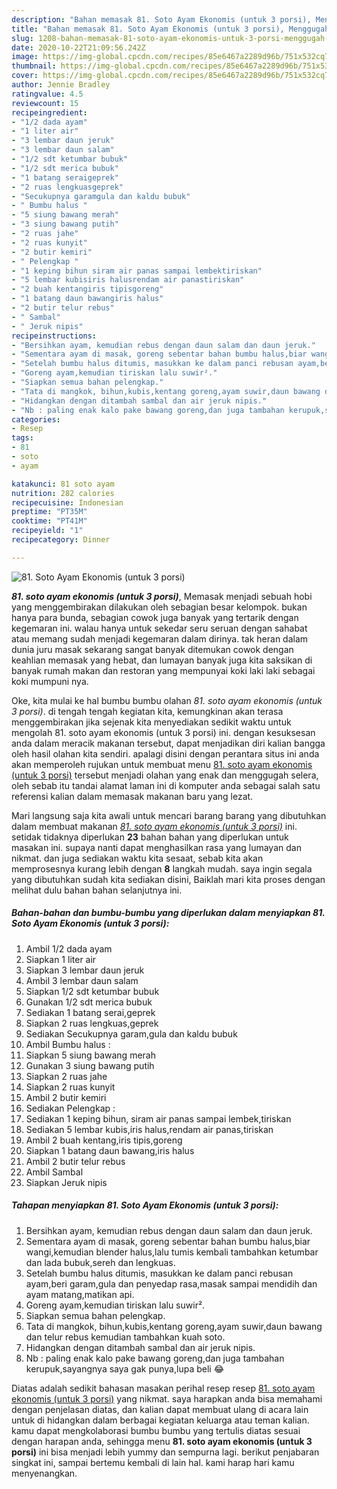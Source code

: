 ```yaml
---
description: "Bahan memasak 81. Soto Ayam Ekonomis (untuk 3 porsi), Menggugah Selera"
title: "Bahan memasak 81. Soto Ayam Ekonomis (untuk 3 porsi), Menggugah Selera"
slug: 1208-bahan-memasak-81-soto-ayam-ekonomis-untuk-3-porsi-menggugah-selera
date: 2020-10-22T21:09:56.242Z
image: https://img-global.cpcdn.com/recipes/85e6467a2289d96b/751x532cq70/81-soto-ayam-ekonomis-untuk-3-porsi-foto-resep-utama.jpg
thumbnail: https://img-global.cpcdn.com/recipes/85e6467a2289d96b/751x532cq70/81-soto-ayam-ekonomis-untuk-3-porsi-foto-resep-utama.jpg
cover: https://img-global.cpcdn.com/recipes/85e6467a2289d96b/751x532cq70/81-soto-ayam-ekonomis-untuk-3-porsi-foto-resep-utama.jpg
author: Jennie Bradley
ratingvalue: 4.5
reviewcount: 15
recipeingredient:
- "1/2 dada ayam"
- "1 liter air"
- "3 lembar daun jeruk"
- "3 lembar daun salam"
- "1/2 sdt ketumbar bubuk"
- "1/2 sdt merica bubuk"
- "1 batang seraigeprek"
- "2 ruas lengkuasgeprek"
- "Secukupnya garamgula dan kaldu bubuk"
- " Bumbu halus "
- "5 siung bawang merah"
- "3 siung bawang putih"
- "2 ruas jahe"
- "2 ruas kunyit"
- "2 butir kemiri"
- " Pelengkap "
- "1 keping bihun siram air panas sampai lembektiriskan"
- "5 lembar kubisiris halusrendam air panastiriskan"
- "2 buah kentangiris tipisgoreng"
- "1 batang daun bawangiris halus"
- "2 butir telur rebus"
- " Sambal"
- " Jeruk nipis"
recipeinstructions:
- "Bersihkan ayam, kemudian rebus dengan daun salam dan daun jeruk."
- "Sementara ayam di masak, goreng sebentar bahan bumbu halus,biar wangi,kemudian blender halus,lalu tumis kembali tambahkan ketumbar dan lada bubuk,sereh dan lengkuas."
- "Setelah bumbu halus ditumis, masukkan ke dalam panci rebusan ayam,beri garam,gula dan penyedap rasa,masak sampai mendidih dan ayam matang,matikan api."
- "Goreng ayam,kemudian tiriskan lalu suwir²."
- "Siapkan semua bahan pelengkap."
- "Tata di mangkok, bihun,kubis,kentang goreng,ayam suwir,daun bawang dan telur rebus kemudian tambahkan kuah soto."
- "Hidangkan dengan ditambah sambal dan air jeruk nipis."
- "Nb : paling enak kalo pake bawang goreng,dan juga tambahan kerupuk,sayangnya saya gak punya,lupa beli 😂"
categories:
- Resep
tags:
- 81
- soto
- ayam

katakunci: 81 soto ayam 
nutrition: 282 calories
recipecuisine: Indonesian
preptime: "PT35M"
cooktime: "PT41M"
recipeyield: "1"
recipecategory: Dinner

---
```



![81. Soto Ayam Ekonomis (untuk 3 porsi)](https://img-global.cpcdn.com/recipes/85e6467a2289d96b/751x532cq70/81-soto-ayam-ekonomis-untuk-3-porsi-foto-resep-utama.jpg)

<b><i>81. soto ayam ekonomis (untuk 3 porsi)</i></b>, Memasak menjadi sebuah hobi yang menggembirakan dilakukan oleh sebagian besar kelompok. bukan hanya para bunda, sebagian cowok juga banyak yang tertarik dengan kegemaran ini. walau hanya untuk sekedar seru seruan dengan sahabat atau memang sudah menjadi kegemaran dalam dirinya. tak heran dalam dunia juru masak sekarang sangat banyak ditemukan cowok dengan keahlian memasak yang hebat, dan lumayan banyak juga kita saksikan di banyak rumah makan dan restoran yang mempunyai koki laki laki sebagai koki mumpuni nya.

Oke, kita mulai ke hal bumbu bumbu olahan <i>81. soto ayam ekonomis (untuk 3 porsi)</i>. di tengah tengah kegiatan kita, kemungkinan akan terasa menggembirakan jika sejenak kita menyediakan sedikit waktu untuk mengolah 81. soto ayam ekonomis (untuk 3 porsi) ini. dengan kesuksesan anda dalam meracik makanan tersebut, dapat menjadikan diri kalian bangga oleh hasil olahan kita sendiri. apalagi disini dengan perantara situs ini anda akan memperoleh rujukan untuk membuat menu <u>81. soto ayam ekonomis (untuk 3 porsi)</u> tersebut menjadi olahan yang enak dan menggugah selera, oleh sebab itu tandai alamat laman ini di komputer anda sebagai salah satu referensi kalian dalam memasak makanan baru yang lezat.




Mari langsung saja kita awali untuk mencari barang barang yang dibutuhkan dalam membuat makanan <u><i>81. soto ayam ekonomis (untuk 3 porsi)</i></u> ini. setidak tidaknya diperlukan <b>23</b> bahan bahan yang diperlukan untuk masakan ini. supaya nanti dapat menghasilkan rasa yang lumayan dan nikmat. dan juga sediakan waktu kita sesaat, sebab kita akan memprosesnya kurang lebih dengan <b>8</b> langkah mudah. saya ingin segala yang dibutuhkan sudah kita sediakan disini, Baiklah mari kita proses dengan melihat dulu bahan bahan selanjutnya ini.

<!--inarticleads1-->

##### Bahan-bahan dan bumbu-bumbu yang diperlukan dalam menyiapkan 81. Soto Ayam Ekonomis (untuk 3 porsi):

1. Ambil 1/2 dada ayam
1. Siapkan 1 liter air
1. Siapkan 3 lembar daun jeruk
1. Ambil 3 lembar daun salam
1. Siapkan 1/2 sdt ketumbar bubuk
1. Gunakan 1/2 sdt merica bubuk
1. Sediakan 1 batang serai,geprek
1. Siapkan 2 ruas lengkuas,geprek
1. Sediakan Secukupnya garam,gula dan kaldu bubuk
1. Ambil  Bumbu halus :
1. Siapkan 5 siung bawang merah
1. Gunakan 3 siung bawang putih
1. Siapkan 2 ruas jahe
1. Siapkan 2 ruas kunyit
1. Ambil 2 butir kemiri
1. Sediakan  Pelengkap :
1. Sediakan 1 keping bihun, siram air panas sampai lembek,tiriskan
1. Sediakan 5 lembar kubis,iris halus,rendam air panas,tiriskan
1. Ambil 2 buah kentang,iris tipis,goreng
1. Siapkan 1 batang daun bawang,iris halus
1. Ambil 2 butir telur rebus
1. Ambil  Sambal
1. Siapkan  Jeruk nipis




<!--inarticleads2-->

##### Tahapan menyiapkan 81. Soto Ayam Ekonomis (untuk 3 porsi):

1. Bersihkan ayam, kemudian rebus dengan daun salam dan daun jeruk.
1. Sementara ayam di masak, goreng sebentar bahan bumbu halus,biar wangi,kemudian blender halus,lalu tumis kembali tambahkan ketumbar dan lada bubuk,sereh dan lengkuas.
1. Setelah bumbu halus ditumis, masukkan ke dalam panci rebusan ayam,beri garam,gula dan penyedap rasa,masak sampai mendidih dan ayam matang,matikan api.
1. Goreng ayam,kemudian tiriskan lalu suwir².
1. Siapkan semua bahan pelengkap.
1. Tata di mangkok, bihun,kubis,kentang goreng,ayam suwir,daun bawang dan telur rebus kemudian tambahkan kuah soto.
1. Hidangkan dengan ditambah sambal dan air jeruk nipis.
1. Nb : paling enak kalo pake bawang goreng,dan juga tambahan kerupuk,sayangnya saya gak punya,lupa beli 😂




Diatas adalah sedikit bahasan masakan perihal resep resep <u>81. soto ayam ekonomis (untuk 3 porsi)</u> yang nikmat. saya harapkan anda bisa memahami dengan penjelasan diatas, dan kalian dapat membuat ulang di acara lain untuk di hidangkan dalam berbagai kegiatan keluarga atau teman kalian. kamu dapat mengkolaborasi bumbu bumbu yang tertulis diatas sesuai dengan harapan anda, sehingga menu <b>81. soto ayam ekonomis (untuk 3 porsi)</b> ini bisa menjadi lebih yummy dan sempurna lagi. berikut penjabaran singkat ini, sampai bertemu kembali di lain hal. kami harap hari kamu menyenangkan.
